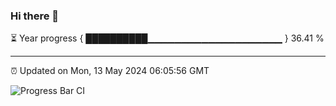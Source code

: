 ### Hi there 👋

⏳ Year progress { ██████████▁▁▁▁▁▁▁▁▁▁▁▁▁▁▁▁▁▁▁▁ } 36.41 %

---

⏰ Updated on Mon, 13 May 2024 06:05:56 GMT

![Progress Bar CI](https://github.com/liununu/liununu/workflows/Progress%20Bar%20CI/badge.svg)
